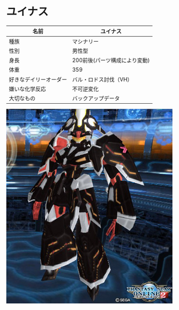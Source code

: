 # ユイナス

| 名前 | ユイナス |
| --- | --- |
| 種族 | マシナリー |
| 性別 | 男性型 |
| 身長 | 200前後(パーツ構成により変動) |
| 体重 | 359 |
| 好きなデイリーオーダー | バル・ロドス討伐（VH） |
| 嫌いな化学反応 | 不可逆変化 |
| 大切なもの | バックアップデータ |
![ユイナス](./Images/UINAS_Profile.jpg)
